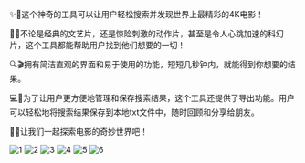 ✨🎥这个神奇的工具可以让用户轻松搜索并发现世界上最精彩的4K电影！

🌌🔥不论是经典的文艺片，还是惊险刺激的动作片，甚至是令人心跳加速的科幻片，这个工具都能帮助用户找到他们想要的一切！

🔍🎬拥有简洁直观的界面和易于使用的功能，短短几秒钟内，就能得到你想要的结果。

💻📝为了让用户更方便地管理和保存搜索结果，这个工具还提供了导出功能。用户可以轻松地将搜索结果保存到本地txt文件中，随时回顾和分享给朋友。

🌠🎉让我们一起探索电影的奇妙世界吧！

![1](https://github.com/crazyZSShuo/4K-Movie-Search/assets/33218762/c3788540-6765-4cb5-ba44-39fd93d8d268)
![2](https://github.com/crazyZSShuo/4K-Movie-Search/assets/33218762/5b88c394-7437-45fe-a1da-a92bc092fd10)
![3](https://github.com/crazyZSShuo/4K-Movie-Search/assets/33218762/da84ef1b-ffe0-4b45-9a21-74d12a8b8203)
![4](https://github.com/crazyZSShuo/4K-Movie-Search/assets/33218762/d568cc14-86ba-471a-a09c-f0699aa58130)
![5](https://github.com/crazyZSShuo/4K-Movie-Search/assets/33218762/00cfa01c-d154-4d07-90c1-bd69f2b39506)
![6](https://github.com/crazyZSShuo/4K-Movie-Search/assets/33218762/414aa2d5-3fe6-4fb9-b2fb-f42c4e67d695)
